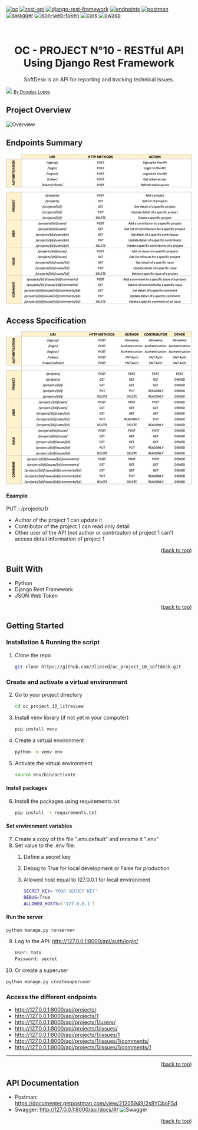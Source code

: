 <div id="top"></div>

<!-- PROJECT SHIELDS -->
<!--
*** I'm using markdown "reference style" links for readability.
*** Reference links are enclosed in brackets [ ] instead of parentheses ( ).
*** See the bottom of this document for the declaration of the reference variables
*** for contributors-url, forks-url, etc. This is an optional, concise syntax you may use.
*** https://www.markdownguide.org/basic-syntax/#reference-style-links
-->
[![oc][oc-project-shield]][oc-project-url]
[![rest-api][rest-api-shield]][rest-api-url]
[![django-rest-framework][django-rest-framework-shield]][django-rest-framework-url]
[![endpoints][endpoints-shield]][endpoints-url]
[![postman][postman-shield]][postman-url]
[![swagger][swagger-shield]][swagger-url]
[![json-web-token][json-web-token-shield]][json-web-token-url]
[![cors][cors-shield]][cors-url]
[![owasp][owasp-shield]][owasp-url]

<!-- PROJECT LOGO -->
<br />
<div align="center">

<h1 align="center">OC - PROJECT N°10 - RESTful API Using Django Rest Framework</h1>

  <p align="center">
   SoftDesk is an API for reporting and tracking technical issues. 
    <br /></p>
</div>

<img src="https://images.unsplash.com/photo-1623282033815-40b05d96c903?ixlib=rb-4.0.3&ixid=MnwxMjA3fDB8MHxwaG90by1wYWdlfHx8fGVufDB8fHx8&auto=format&fit=crop&w=1470&q=80">
<a href="https://images.unsplash.com/photo-1623282033815-40b05d96c903?ixlib=rb-4.0.3&ixid=MnwxMjA3fDB8MHxwaG90by1wYWdlfHx8fGVufDB8fHx8&auto=format&fit=crop&w=1470&q=80"><small>By Douglas Lopes</small></a>




<!-- ABOUT THE PROJECT -->
## Project Overview
![Overview](static/assets/oc_project_10_drf.gif)

## Endpoints Summary
![Authentication](static/assets/oc_10_endpoints.jpg)

## Access Specification
![Access](static/assets/oc_project_10_access.jpg)
#### Example
PUT : /projects/1/
- Author of the project 1 can update it
- Contributor of the project 1 can read only detail
- Other user of the API (not author or contributor) of project 1 can't access detail information of project 1




<p align="right">(<a href="#top">back to top</a>)</p>



## Built With

* Python 
* Django Rest Framework
* JSON Web Token

<p align="right">(<a href="#top">back to top</a>)</p>



<!-- GETTING STARTED -->
## Getting Started

### Installation & Running the script

1. Clone the repo
   ```sh
   git clone https://github.com/Jliezed/oc_project_10_softdesk.git
   ```

### Create and activate a virtual environment
2. Go to your project directory
   ```sh
   cd oc_project_10_litreview
   ```
3. Install venv library (if not yet in your computer)
   ```sh
   pip install venv
   ```
4. Create a virtual environment
   ```sh
   python -m venv env
   ```
5. Activate the virtual environment
   ```sh
   source env/bin/activate
   ```
#### Install packages
6. Install the packages using requirements.txt
   ```sh
   pip install -r requirements.txt
   ```
#### Set environment variables
7. Create a copy of the file ".env.default" and rename it ".env"
8. Set value to the .env file:
   1. Define a secret key
   2. Debug to True for local development or False for production
   3. Allowed host equal to 127.0.0.1 for local environment

      ```sh
      SECRET_KEY='YOUR SECRET KEY'
      DEBUG=True
      ALLOWED_HOSTS=['127.0.0.1']
      ```

#### Run the server
   ```sh
   python manage.py runserver
   ```
9. Log to the API: http://127.0.0.1:8000/api/auth/login/
   ```sh
   User: toto
   Password: secret
   ```
10. Or create a superuser
   ```sh
   python manage.py createsuperuser
   ```

### Access the different endpoints
- http://127.0.0.1:8000/api/projects/
- http://127.0.0.1:8000/api/projects/1
- http://127.0.0.1:8000/api/projects/1/users/
- http://127.0.0.1:8000/api/projects/1/issues/
- http://127.0.0.1:8000/api/projects/1/issues/1
- http://127.0.0.1:8000/api/projects/1/issues/1/comments/
- http://127.0.0.1:8000/api/projects/1/issues/1/comments/1
---


<p align="right">(<a href="#top">back to top</a>)</p>


## API Documentation
- Postman: https://documenter.getpostman.com/view/21205949/2s8YCboFSd
- Swagger: http://127.0.0.1:8000/api/docs/#/
![Swagger](static/assets/oc_project_10_swagger.gif)



<p align="right">(<a href="#top">back to top</a>)</p>






<!-- MARKDOWN LINKS & IMAGES -->
<!-- https://www.markdownguide.org/basic-syntax/#reference-style-links -->
[oc-project-shield]: https://img.shields.io/badge/OPENCLASSROOMS-PROJECT-blueviolet?style=for-the-badge
[oc-project-url]: https://openclassrooms.com/fr/paths/518-developpeur-dapplication-python

[rest-api-shield]: https://img.shields.io/badge/-REST%20API-blue?style=for-the-badge
[rest-api-url]: https://fr.wikipedia.org/wiki/Representational_state_transfer

[django-rest-framework-shield]: https://img.shields.io/badge/-Django%20Rest%20Framework-blue?style=for-the-badge
[django-rest-framework-url]: https://www.django-rest-framework.org/

[endpoints-shield]: https://img.shields.io/badge/-ENDPOINTS-blue?style=for-the-badge
[endpoints-url]: https://fr.wikipedia.org/wiki/Point_de_terminaison_(informatique)

[postman-shield]: https://img.shields.io/badge/-POSTMAN-blue?style=for-the-badge
[postman-url]: https://www.postman.com/

[swagger-shield]: https://img.shields.io/badge/-SWAGGER-blue?style=for-the-badge
[swagger-url]: https://swagger.io/

[json-web-token-shield]: https://img.shields.io/badge/-JSON%20WEB%20TOKEN-blue?style=for-the-badge
[json-web-token-url]: https://jwt.io/

[cors-shield]: https://img.shields.io/badge/-CORS-blue?style=for-the-badge
[cors-url]: https://developer.mozilla.org/fr/docs/Web/HTTP/CORS

[owasp-shield]: https://img.shields.io/badge/-OWASP-blue?style=for-the-badge
[owasp-url]: https://owasp.org/www-project-top-ten/